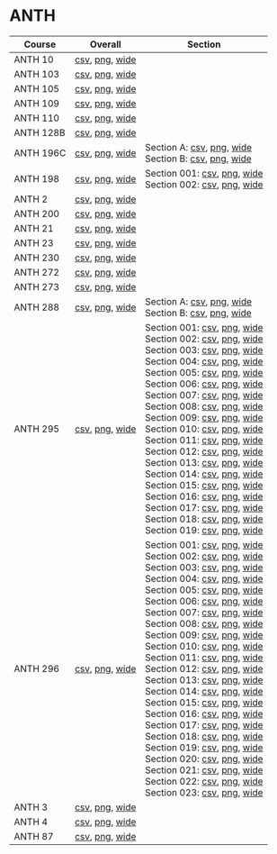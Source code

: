 # ANTH

| Course | Overall | Section |
| ------ | ------- | ------- |
| ANTH 10 | [csv](https://github.com/UCSD-Historical-Enrollment-Data/2025Spring/blob/main/overall/ANTH%2010.csv), [png](https://raw.githubusercontent.com/UCSD-Historical-Enrollment-Data/2025Spring/main/plot_overall/ANTH%2010.png), [wide](https://raw.githubusercontent.com/UCSD-Historical-Enrollment-Data/2025Spring/main/plot_overall_wide/ANTH%2010.png) |  |
| ANTH 103 | [csv](https://github.com/UCSD-Historical-Enrollment-Data/2025Spring/blob/main/overall/ANTH%20103.csv), [png](https://raw.githubusercontent.com/UCSD-Historical-Enrollment-Data/2025Spring/main/plot_overall/ANTH%20103.png), [wide](https://raw.githubusercontent.com/UCSD-Historical-Enrollment-Data/2025Spring/main/plot_overall_wide/ANTH%20103.png) |  |
| ANTH 105 | [csv](https://github.com/UCSD-Historical-Enrollment-Data/2025Spring/blob/main/overall/ANTH%20105.csv), [png](https://raw.githubusercontent.com/UCSD-Historical-Enrollment-Data/2025Spring/main/plot_overall/ANTH%20105.png), [wide](https://raw.githubusercontent.com/UCSD-Historical-Enrollment-Data/2025Spring/main/plot_overall_wide/ANTH%20105.png) |  |
| ANTH 109 | [csv](https://github.com/UCSD-Historical-Enrollment-Data/2025Spring/blob/main/overall/ANTH%20109.csv), [png](https://raw.githubusercontent.com/UCSD-Historical-Enrollment-Data/2025Spring/main/plot_overall/ANTH%20109.png), [wide](https://raw.githubusercontent.com/UCSD-Historical-Enrollment-Data/2025Spring/main/plot_overall_wide/ANTH%20109.png) |  |
| ANTH 110 | [csv](https://github.com/UCSD-Historical-Enrollment-Data/2025Spring/blob/main/overall/ANTH%20110.csv), [png](https://raw.githubusercontent.com/UCSD-Historical-Enrollment-Data/2025Spring/main/plot_overall/ANTH%20110.png), [wide](https://raw.githubusercontent.com/UCSD-Historical-Enrollment-Data/2025Spring/main/plot_overall_wide/ANTH%20110.png) |  |
| ANTH 128B | [csv](https://github.com/UCSD-Historical-Enrollment-Data/2025Spring/blob/main/overall/ANTH%20128B.csv), [png](https://raw.githubusercontent.com/UCSD-Historical-Enrollment-Data/2025Spring/main/plot_overall/ANTH%20128B.png), [wide](https://raw.githubusercontent.com/UCSD-Historical-Enrollment-Data/2025Spring/main/plot_overall_wide/ANTH%20128B.png) |  |
| ANTH 196C | [csv](https://github.com/UCSD-Historical-Enrollment-Data/2025Spring/blob/main/overall/ANTH%20196C.csv), [png](https://raw.githubusercontent.com/UCSD-Historical-Enrollment-Data/2025Spring/main/plot_overall/ANTH%20196C.png), [wide](https://raw.githubusercontent.com/UCSD-Historical-Enrollment-Data/2025Spring/main/plot_overall_wide/ANTH%20196C.png) | Section A: [csv](https://github.com/UCSD-Historical-Enrollment-Data/2025Spring/blob/main/section/ANTH%20196C_A.csv), [png](https://raw.githubusercontent.com/UCSD-Historical-Enrollment-Data/2025Spring/main/plot_section/ANTH%20196C_A.png), [wide](https://raw.githubusercontent.com/UCSD-Historical-Enrollment-Data/2025Spring/main/plot_section_wide/ANTH%20196C_A.png)<br>Section B: [csv](https://github.com/UCSD-Historical-Enrollment-Data/2025Spring/blob/main/section/ANTH%20196C_B.csv), [png](https://raw.githubusercontent.com/UCSD-Historical-Enrollment-Data/2025Spring/main/plot_section/ANTH%20196C_B.png), [wide](https://raw.githubusercontent.com/UCSD-Historical-Enrollment-Data/2025Spring/main/plot_section_wide/ANTH%20196C_B.png) |
| ANTH 198 | [csv](https://github.com/UCSD-Historical-Enrollment-Data/2025Spring/blob/main/overall/ANTH%20198.csv), [png](https://raw.githubusercontent.com/UCSD-Historical-Enrollment-Data/2025Spring/main/plot_overall/ANTH%20198.png), [wide](https://raw.githubusercontent.com/UCSD-Historical-Enrollment-Data/2025Spring/main/plot_overall_wide/ANTH%20198.png) | Section 001: [csv](https://github.com/UCSD-Historical-Enrollment-Data/2025Spring/blob/main/section/ANTH%20198_001.csv), [png](https://raw.githubusercontent.com/UCSD-Historical-Enrollment-Data/2025Spring/main/plot_section/ANTH%20198_001.png), [wide](https://raw.githubusercontent.com/UCSD-Historical-Enrollment-Data/2025Spring/main/plot_section_wide/ANTH%20198_001.png)<br>Section 002: [csv](https://github.com/UCSD-Historical-Enrollment-Data/2025Spring/blob/main/section/ANTH%20198_002.csv), [png](https://raw.githubusercontent.com/UCSD-Historical-Enrollment-Data/2025Spring/main/plot_section/ANTH%20198_002.png), [wide](https://raw.githubusercontent.com/UCSD-Historical-Enrollment-Data/2025Spring/main/plot_section_wide/ANTH%20198_002.png) |
| ANTH 2 | [csv](https://github.com/UCSD-Historical-Enrollment-Data/2025Spring/blob/main/overall/ANTH%202.csv), [png](https://raw.githubusercontent.com/UCSD-Historical-Enrollment-Data/2025Spring/main/plot_overall/ANTH%202.png), [wide](https://raw.githubusercontent.com/UCSD-Historical-Enrollment-Data/2025Spring/main/plot_overall_wide/ANTH%202.png) |  |
| ANTH 200 | [csv](https://github.com/UCSD-Historical-Enrollment-Data/2025Spring/blob/main/overall/ANTH%20200.csv), [png](https://raw.githubusercontent.com/UCSD-Historical-Enrollment-Data/2025Spring/main/plot_overall/ANTH%20200.png), [wide](https://raw.githubusercontent.com/UCSD-Historical-Enrollment-Data/2025Spring/main/plot_overall_wide/ANTH%20200.png) |  |
| ANTH 21 | [csv](https://github.com/UCSD-Historical-Enrollment-Data/2025Spring/blob/main/overall/ANTH%2021.csv), [png](https://raw.githubusercontent.com/UCSD-Historical-Enrollment-Data/2025Spring/main/plot_overall/ANTH%2021.png), [wide](https://raw.githubusercontent.com/UCSD-Historical-Enrollment-Data/2025Spring/main/plot_overall_wide/ANTH%2021.png) |  |
| ANTH 23 | [csv](https://github.com/UCSD-Historical-Enrollment-Data/2025Spring/blob/main/overall/ANTH%2023.csv), [png](https://raw.githubusercontent.com/UCSD-Historical-Enrollment-Data/2025Spring/main/plot_overall/ANTH%2023.png), [wide](https://raw.githubusercontent.com/UCSD-Historical-Enrollment-Data/2025Spring/main/plot_overall_wide/ANTH%2023.png) |  |
| ANTH 230 | [csv](https://github.com/UCSD-Historical-Enrollment-Data/2025Spring/blob/main/overall/ANTH%20230.csv), [png](https://raw.githubusercontent.com/UCSD-Historical-Enrollment-Data/2025Spring/main/plot_overall/ANTH%20230.png), [wide](https://raw.githubusercontent.com/UCSD-Historical-Enrollment-Data/2025Spring/main/plot_overall_wide/ANTH%20230.png) |  |
| ANTH 272 | [csv](https://github.com/UCSD-Historical-Enrollment-Data/2025Spring/blob/main/overall/ANTH%20272.csv), [png](https://raw.githubusercontent.com/UCSD-Historical-Enrollment-Data/2025Spring/main/plot_overall/ANTH%20272.png), [wide](https://raw.githubusercontent.com/UCSD-Historical-Enrollment-Data/2025Spring/main/plot_overall_wide/ANTH%20272.png) |  |
| ANTH 273 | [csv](https://github.com/UCSD-Historical-Enrollment-Data/2025Spring/blob/main/overall/ANTH%20273.csv), [png](https://raw.githubusercontent.com/UCSD-Historical-Enrollment-Data/2025Spring/main/plot_overall/ANTH%20273.png), [wide](https://raw.githubusercontent.com/UCSD-Historical-Enrollment-Data/2025Spring/main/plot_overall_wide/ANTH%20273.png) |  |
| ANTH 288 | [csv](https://github.com/UCSD-Historical-Enrollment-Data/2025Spring/blob/main/overall/ANTH%20288.csv), [png](https://raw.githubusercontent.com/UCSD-Historical-Enrollment-Data/2025Spring/main/plot_overall/ANTH%20288.png), [wide](https://raw.githubusercontent.com/UCSD-Historical-Enrollment-Data/2025Spring/main/plot_overall_wide/ANTH%20288.png) | Section A: [csv](https://github.com/UCSD-Historical-Enrollment-Data/2025Spring/blob/main/section/ANTH%20288_A.csv), [png](https://raw.githubusercontent.com/UCSD-Historical-Enrollment-Data/2025Spring/main/plot_section/ANTH%20288_A.png), [wide](https://raw.githubusercontent.com/UCSD-Historical-Enrollment-Data/2025Spring/main/plot_section_wide/ANTH%20288_A.png)<br>Section B: [csv](https://github.com/UCSD-Historical-Enrollment-Data/2025Spring/blob/main/section/ANTH%20288_B.csv), [png](https://raw.githubusercontent.com/UCSD-Historical-Enrollment-Data/2025Spring/main/plot_section/ANTH%20288_B.png), [wide](https://raw.githubusercontent.com/UCSD-Historical-Enrollment-Data/2025Spring/main/plot_section_wide/ANTH%20288_B.png) |
| ANTH 295 | [csv](https://github.com/UCSD-Historical-Enrollment-Data/2025Spring/blob/main/overall/ANTH%20295.csv), [png](https://raw.githubusercontent.com/UCSD-Historical-Enrollment-Data/2025Spring/main/plot_overall/ANTH%20295.png), [wide](https://raw.githubusercontent.com/UCSD-Historical-Enrollment-Data/2025Spring/main/plot_overall_wide/ANTH%20295.png) | Section 001: [csv](https://github.com/UCSD-Historical-Enrollment-Data/2025Spring/blob/main/section/ANTH%20295_001.csv), [png](https://raw.githubusercontent.com/UCSD-Historical-Enrollment-Data/2025Spring/main/plot_section/ANTH%20295_001.png), [wide](https://raw.githubusercontent.com/UCSD-Historical-Enrollment-Data/2025Spring/main/plot_section_wide/ANTH%20295_001.png)<br>Section 002: [csv](https://github.com/UCSD-Historical-Enrollment-Data/2025Spring/blob/main/section/ANTH%20295_002.csv), [png](https://raw.githubusercontent.com/UCSD-Historical-Enrollment-Data/2025Spring/main/plot_section/ANTH%20295_002.png), [wide](https://raw.githubusercontent.com/UCSD-Historical-Enrollment-Data/2025Spring/main/plot_section_wide/ANTH%20295_002.png)<br>Section 003: [csv](https://github.com/UCSD-Historical-Enrollment-Data/2025Spring/blob/main/section/ANTH%20295_003.csv), [png](https://raw.githubusercontent.com/UCSD-Historical-Enrollment-Data/2025Spring/main/plot_section/ANTH%20295_003.png), [wide](https://raw.githubusercontent.com/UCSD-Historical-Enrollment-Data/2025Spring/main/plot_section_wide/ANTH%20295_003.png)<br>Section 004: [csv](https://github.com/UCSD-Historical-Enrollment-Data/2025Spring/blob/main/section/ANTH%20295_004.csv), [png](https://raw.githubusercontent.com/UCSD-Historical-Enrollment-Data/2025Spring/main/plot_section/ANTH%20295_004.png), [wide](https://raw.githubusercontent.com/UCSD-Historical-Enrollment-Data/2025Spring/main/plot_section_wide/ANTH%20295_004.png)<br>Section 005: [csv](https://github.com/UCSD-Historical-Enrollment-Data/2025Spring/blob/main/section/ANTH%20295_005.csv), [png](https://raw.githubusercontent.com/UCSD-Historical-Enrollment-Data/2025Spring/main/plot_section/ANTH%20295_005.png), [wide](https://raw.githubusercontent.com/UCSD-Historical-Enrollment-Data/2025Spring/main/plot_section_wide/ANTH%20295_005.png)<br>Section 006: [csv](https://github.com/UCSD-Historical-Enrollment-Data/2025Spring/blob/main/section/ANTH%20295_006.csv), [png](https://raw.githubusercontent.com/UCSD-Historical-Enrollment-Data/2025Spring/main/plot_section/ANTH%20295_006.png), [wide](https://raw.githubusercontent.com/UCSD-Historical-Enrollment-Data/2025Spring/main/plot_section_wide/ANTH%20295_006.png)<br>Section 007: [csv](https://github.com/UCSD-Historical-Enrollment-Data/2025Spring/blob/main/section/ANTH%20295_007.csv), [png](https://raw.githubusercontent.com/UCSD-Historical-Enrollment-Data/2025Spring/main/plot_section/ANTH%20295_007.png), [wide](https://raw.githubusercontent.com/UCSD-Historical-Enrollment-Data/2025Spring/main/plot_section_wide/ANTH%20295_007.png)<br>Section 008: [csv](https://github.com/UCSD-Historical-Enrollment-Data/2025Spring/blob/main/section/ANTH%20295_008.csv), [png](https://raw.githubusercontent.com/UCSD-Historical-Enrollment-Data/2025Spring/main/plot_section/ANTH%20295_008.png), [wide](https://raw.githubusercontent.com/UCSD-Historical-Enrollment-Data/2025Spring/main/plot_section_wide/ANTH%20295_008.png)<br>Section 009: [csv](https://github.com/UCSD-Historical-Enrollment-Data/2025Spring/blob/main/section/ANTH%20295_009.csv), [png](https://raw.githubusercontent.com/UCSD-Historical-Enrollment-Data/2025Spring/main/plot_section/ANTH%20295_009.png), [wide](https://raw.githubusercontent.com/UCSD-Historical-Enrollment-Data/2025Spring/main/plot_section_wide/ANTH%20295_009.png)<br>Section 010: [csv](https://github.com/UCSD-Historical-Enrollment-Data/2025Spring/blob/main/section/ANTH%20295_010.csv), [png](https://raw.githubusercontent.com/UCSD-Historical-Enrollment-Data/2025Spring/main/plot_section/ANTH%20295_010.png), [wide](https://raw.githubusercontent.com/UCSD-Historical-Enrollment-Data/2025Spring/main/plot_section_wide/ANTH%20295_010.png)<br>Section 011: [csv](https://github.com/UCSD-Historical-Enrollment-Data/2025Spring/blob/main/section/ANTH%20295_011.csv), [png](https://raw.githubusercontent.com/UCSD-Historical-Enrollment-Data/2025Spring/main/plot_section/ANTH%20295_011.png), [wide](https://raw.githubusercontent.com/UCSD-Historical-Enrollment-Data/2025Spring/main/plot_section_wide/ANTH%20295_011.png)<br>Section 012: [csv](https://github.com/UCSD-Historical-Enrollment-Data/2025Spring/blob/main/section/ANTH%20295_012.csv), [png](https://raw.githubusercontent.com/UCSD-Historical-Enrollment-Data/2025Spring/main/plot_section/ANTH%20295_012.png), [wide](https://raw.githubusercontent.com/UCSD-Historical-Enrollment-Data/2025Spring/main/plot_section_wide/ANTH%20295_012.png)<br>Section 013: [csv](https://github.com/UCSD-Historical-Enrollment-Data/2025Spring/blob/main/section/ANTH%20295_013.csv), [png](https://raw.githubusercontent.com/UCSD-Historical-Enrollment-Data/2025Spring/main/plot_section/ANTH%20295_013.png), [wide](https://raw.githubusercontent.com/UCSD-Historical-Enrollment-Data/2025Spring/main/plot_section_wide/ANTH%20295_013.png)<br>Section 014: [csv](https://github.com/UCSD-Historical-Enrollment-Data/2025Spring/blob/main/section/ANTH%20295_014.csv), [png](https://raw.githubusercontent.com/UCSD-Historical-Enrollment-Data/2025Spring/main/plot_section/ANTH%20295_014.png), [wide](https://raw.githubusercontent.com/UCSD-Historical-Enrollment-Data/2025Spring/main/plot_section_wide/ANTH%20295_014.png)<br>Section 015: [csv](https://github.com/UCSD-Historical-Enrollment-Data/2025Spring/blob/main/section/ANTH%20295_015.csv), [png](https://raw.githubusercontent.com/UCSD-Historical-Enrollment-Data/2025Spring/main/plot_section/ANTH%20295_015.png), [wide](https://raw.githubusercontent.com/UCSD-Historical-Enrollment-Data/2025Spring/main/plot_section_wide/ANTH%20295_015.png)<br>Section 016: [csv](https://github.com/UCSD-Historical-Enrollment-Data/2025Spring/blob/main/section/ANTH%20295_016.csv), [png](https://raw.githubusercontent.com/UCSD-Historical-Enrollment-Data/2025Spring/main/plot_section/ANTH%20295_016.png), [wide](https://raw.githubusercontent.com/UCSD-Historical-Enrollment-Data/2025Spring/main/plot_section_wide/ANTH%20295_016.png)<br>Section 017: [csv](https://github.com/UCSD-Historical-Enrollment-Data/2025Spring/blob/main/section/ANTH%20295_017.csv), [png](https://raw.githubusercontent.com/UCSD-Historical-Enrollment-Data/2025Spring/main/plot_section/ANTH%20295_017.png), [wide](https://raw.githubusercontent.com/UCSD-Historical-Enrollment-Data/2025Spring/main/plot_section_wide/ANTH%20295_017.png)<br>Section 018: [csv](https://github.com/UCSD-Historical-Enrollment-Data/2025Spring/blob/main/section/ANTH%20295_018.csv), [png](https://raw.githubusercontent.com/UCSD-Historical-Enrollment-Data/2025Spring/main/plot_section/ANTH%20295_018.png), [wide](https://raw.githubusercontent.com/UCSD-Historical-Enrollment-Data/2025Spring/main/plot_section_wide/ANTH%20295_018.png)<br>Section 019: [csv](https://github.com/UCSD-Historical-Enrollment-Data/2025Spring/blob/main/section/ANTH%20295_019.csv), [png](https://raw.githubusercontent.com/UCSD-Historical-Enrollment-Data/2025Spring/main/plot_section/ANTH%20295_019.png), [wide](https://raw.githubusercontent.com/UCSD-Historical-Enrollment-Data/2025Spring/main/plot_section_wide/ANTH%20295_019.png) |
| ANTH 296 | [csv](https://github.com/UCSD-Historical-Enrollment-Data/2025Spring/blob/main/overall/ANTH%20296.csv), [png](https://raw.githubusercontent.com/UCSD-Historical-Enrollment-Data/2025Spring/main/plot_overall/ANTH%20296.png), [wide](https://raw.githubusercontent.com/UCSD-Historical-Enrollment-Data/2025Spring/main/plot_overall_wide/ANTH%20296.png) | Section 001: [csv](https://github.com/UCSD-Historical-Enrollment-Data/2025Spring/blob/main/section/ANTH%20296_001.csv), [png](https://raw.githubusercontent.com/UCSD-Historical-Enrollment-Data/2025Spring/main/plot_section/ANTH%20296_001.png), [wide](https://raw.githubusercontent.com/UCSD-Historical-Enrollment-Data/2025Spring/main/plot_section_wide/ANTH%20296_001.png)<br>Section 002: [csv](https://github.com/UCSD-Historical-Enrollment-Data/2025Spring/blob/main/section/ANTH%20296_002.csv), [png](https://raw.githubusercontent.com/UCSD-Historical-Enrollment-Data/2025Spring/main/plot_section/ANTH%20296_002.png), [wide](https://raw.githubusercontent.com/UCSD-Historical-Enrollment-Data/2025Spring/main/plot_section_wide/ANTH%20296_002.png)<br>Section 003: [csv](https://github.com/UCSD-Historical-Enrollment-Data/2025Spring/blob/main/section/ANTH%20296_003.csv), [png](https://raw.githubusercontent.com/UCSD-Historical-Enrollment-Data/2025Spring/main/plot_section/ANTH%20296_003.png), [wide](https://raw.githubusercontent.com/UCSD-Historical-Enrollment-Data/2025Spring/main/plot_section_wide/ANTH%20296_003.png)<br>Section 004: [csv](https://github.com/UCSD-Historical-Enrollment-Data/2025Spring/blob/main/section/ANTH%20296_004.csv), [png](https://raw.githubusercontent.com/UCSD-Historical-Enrollment-Data/2025Spring/main/plot_section/ANTH%20296_004.png), [wide](https://raw.githubusercontent.com/UCSD-Historical-Enrollment-Data/2025Spring/main/plot_section_wide/ANTH%20296_004.png)<br>Section 005: [csv](https://github.com/UCSD-Historical-Enrollment-Data/2025Spring/blob/main/section/ANTH%20296_005.csv), [png](https://raw.githubusercontent.com/UCSD-Historical-Enrollment-Data/2025Spring/main/plot_section/ANTH%20296_005.png), [wide](https://raw.githubusercontent.com/UCSD-Historical-Enrollment-Data/2025Spring/main/plot_section_wide/ANTH%20296_005.png)<br>Section 006: [csv](https://github.com/UCSD-Historical-Enrollment-Data/2025Spring/blob/main/section/ANTH%20296_006.csv), [png](https://raw.githubusercontent.com/UCSD-Historical-Enrollment-Data/2025Spring/main/plot_section/ANTH%20296_006.png), [wide](https://raw.githubusercontent.com/UCSD-Historical-Enrollment-Data/2025Spring/main/plot_section_wide/ANTH%20296_006.png)<br>Section 007: [csv](https://github.com/UCSD-Historical-Enrollment-Data/2025Spring/blob/main/section/ANTH%20296_007.csv), [png](https://raw.githubusercontent.com/UCSD-Historical-Enrollment-Data/2025Spring/main/plot_section/ANTH%20296_007.png), [wide](https://raw.githubusercontent.com/UCSD-Historical-Enrollment-Data/2025Spring/main/plot_section_wide/ANTH%20296_007.png)<br>Section 008: [csv](https://github.com/UCSD-Historical-Enrollment-Data/2025Spring/blob/main/section/ANTH%20296_008.csv), [png](https://raw.githubusercontent.com/UCSD-Historical-Enrollment-Data/2025Spring/main/plot_section/ANTH%20296_008.png), [wide](https://raw.githubusercontent.com/UCSD-Historical-Enrollment-Data/2025Spring/main/plot_section_wide/ANTH%20296_008.png)<br>Section 009: [csv](https://github.com/UCSD-Historical-Enrollment-Data/2025Spring/blob/main/section/ANTH%20296_009.csv), [png](https://raw.githubusercontent.com/UCSD-Historical-Enrollment-Data/2025Spring/main/plot_section/ANTH%20296_009.png), [wide](https://raw.githubusercontent.com/UCSD-Historical-Enrollment-Data/2025Spring/main/plot_section_wide/ANTH%20296_009.png)<br>Section 010: [csv](https://github.com/UCSD-Historical-Enrollment-Data/2025Spring/blob/main/section/ANTH%20296_010.csv), [png](https://raw.githubusercontent.com/UCSD-Historical-Enrollment-Data/2025Spring/main/plot_section/ANTH%20296_010.png), [wide](https://raw.githubusercontent.com/UCSD-Historical-Enrollment-Data/2025Spring/main/plot_section_wide/ANTH%20296_010.png)<br>Section 011: [csv](https://github.com/UCSD-Historical-Enrollment-Data/2025Spring/blob/main/section/ANTH%20296_011.csv), [png](https://raw.githubusercontent.com/UCSD-Historical-Enrollment-Data/2025Spring/main/plot_section/ANTH%20296_011.png), [wide](https://raw.githubusercontent.com/UCSD-Historical-Enrollment-Data/2025Spring/main/plot_section_wide/ANTH%20296_011.png)<br>Section 012: [csv](https://github.com/UCSD-Historical-Enrollment-Data/2025Spring/blob/main/section/ANTH%20296_012.csv), [png](https://raw.githubusercontent.com/UCSD-Historical-Enrollment-Data/2025Spring/main/plot_section/ANTH%20296_012.png), [wide](https://raw.githubusercontent.com/UCSD-Historical-Enrollment-Data/2025Spring/main/plot_section_wide/ANTH%20296_012.png)<br>Section 013: [csv](https://github.com/UCSD-Historical-Enrollment-Data/2025Spring/blob/main/section/ANTH%20296_013.csv), [png](https://raw.githubusercontent.com/UCSD-Historical-Enrollment-Data/2025Spring/main/plot_section/ANTH%20296_013.png), [wide](https://raw.githubusercontent.com/UCSD-Historical-Enrollment-Data/2025Spring/main/plot_section_wide/ANTH%20296_013.png)<br>Section 014: [csv](https://github.com/UCSD-Historical-Enrollment-Data/2025Spring/blob/main/section/ANTH%20296_014.csv), [png](https://raw.githubusercontent.com/UCSD-Historical-Enrollment-Data/2025Spring/main/plot_section/ANTH%20296_014.png), [wide](https://raw.githubusercontent.com/UCSD-Historical-Enrollment-Data/2025Spring/main/plot_section_wide/ANTH%20296_014.png)<br>Section 015: [csv](https://github.com/UCSD-Historical-Enrollment-Data/2025Spring/blob/main/section/ANTH%20296_015.csv), [png](https://raw.githubusercontent.com/UCSD-Historical-Enrollment-Data/2025Spring/main/plot_section/ANTH%20296_015.png), [wide](https://raw.githubusercontent.com/UCSD-Historical-Enrollment-Data/2025Spring/main/plot_section_wide/ANTH%20296_015.png)<br>Section 016: [csv](https://github.com/UCSD-Historical-Enrollment-Data/2025Spring/blob/main/section/ANTH%20296_016.csv), [png](https://raw.githubusercontent.com/UCSD-Historical-Enrollment-Data/2025Spring/main/plot_section/ANTH%20296_016.png), [wide](https://raw.githubusercontent.com/UCSD-Historical-Enrollment-Data/2025Spring/main/plot_section_wide/ANTH%20296_016.png)<br>Section 017: [csv](https://github.com/UCSD-Historical-Enrollment-Data/2025Spring/blob/main/section/ANTH%20296_017.csv), [png](https://raw.githubusercontent.com/UCSD-Historical-Enrollment-Data/2025Spring/main/plot_section/ANTH%20296_017.png), [wide](https://raw.githubusercontent.com/UCSD-Historical-Enrollment-Data/2025Spring/main/plot_section_wide/ANTH%20296_017.png)<br>Section 018: [csv](https://github.com/UCSD-Historical-Enrollment-Data/2025Spring/blob/main/section/ANTH%20296_018.csv), [png](https://raw.githubusercontent.com/UCSD-Historical-Enrollment-Data/2025Spring/main/plot_section/ANTH%20296_018.png), [wide](https://raw.githubusercontent.com/UCSD-Historical-Enrollment-Data/2025Spring/main/plot_section_wide/ANTH%20296_018.png)<br>Section 019: [csv](https://github.com/UCSD-Historical-Enrollment-Data/2025Spring/blob/main/section/ANTH%20296_019.csv), [png](https://raw.githubusercontent.com/UCSD-Historical-Enrollment-Data/2025Spring/main/plot_section/ANTH%20296_019.png), [wide](https://raw.githubusercontent.com/UCSD-Historical-Enrollment-Data/2025Spring/main/plot_section_wide/ANTH%20296_019.png)<br>Section 020: [csv](https://github.com/UCSD-Historical-Enrollment-Data/2025Spring/blob/main/section/ANTH%20296_020.csv), [png](https://raw.githubusercontent.com/UCSD-Historical-Enrollment-Data/2025Spring/main/plot_section/ANTH%20296_020.png), [wide](https://raw.githubusercontent.com/UCSD-Historical-Enrollment-Data/2025Spring/main/plot_section_wide/ANTH%20296_020.png)<br>Section 021: [csv](https://github.com/UCSD-Historical-Enrollment-Data/2025Spring/blob/main/section/ANTH%20296_021.csv), [png](https://raw.githubusercontent.com/UCSD-Historical-Enrollment-Data/2025Spring/main/plot_section/ANTH%20296_021.png), [wide](https://raw.githubusercontent.com/UCSD-Historical-Enrollment-Data/2025Spring/main/plot_section_wide/ANTH%20296_021.png)<br>Section 022: [csv](https://github.com/UCSD-Historical-Enrollment-Data/2025Spring/blob/main/section/ANTH%20296_022.csv), [png](https://raw.githubusercontent.com/UCSD-Historical-Enrollment-Data/2025Spring/main/plot_section/ANTH%20296_022.png), [wide](https://raw.githubusercontent.com/UCSD-Historical-Enrollment-Data/2025Spring/main/plot_section_wide/ANTH%20296_022.png)<br>Section 023: [csv](https://github.com/UCSD-Historical-Enrollment-Data/2025Spring/blob/main/section/ANTH%20296_023.csv), [png](https://raw.githubusercontent.com/UCSD-Historical-Enrollment-Data/2025Spring/main/plot_section/ANTH%20296_023.png), [wide](https://raw.githubusercontent.com/UCSD-Historical-Enrollment-Data/2025Spring/main/plot_section_wide/ANTH%20296_023.png) |
| ANTH 3 | [csv](https://github.com/UCSD-Historical-Enrollment-Data/2025Spring/blob/main/overall/ANTH%203.csv), [png](https://raw.githubusercontent.com/UCSD-Historical-Enrollment-Data/2025Spring/main/plot_overall/ANTH%203.png), [wide](https://raw.githubusercontent.com/UCSD-Historical-Enrollment-Data/2025Spring/main/plot_overall_wide/ANTH%203.png) |  |
| ANTH 4 | [csv](https://github.com/UCSD-Historical-Enrollment-Data/2025Spring/blob/main/overall/ANTH%204.csv), [png](https://raw.githubusercontent.com/UCSD-Historical-Enrollment-Data/2025Spring/main/plot_overall/ANTH%204.png), [wide](https://raw.githubusercontent.com/UCSD-Historical-Enrollment-Data/2025Spring/main/plot_overall_wide/ANTH%204.png) |  |
| ANTH 87 | [csv](https://github.com/UCSD-Historical-Enrollment-Data/2025Spring/blob/main/overall/ANTH%2087.csv), [png](https://raw.githubusercontent.com/UCSD-Historical-Enrollment-Data/2025Spring/main/plot_overall/ANTH%2087.png), [wide](https://raw.githubusercontent.com/UCSD-Historical-Enrollment-Data/2025Spring/main/plot_overall_wide/ANTH%2087.png) |  |
